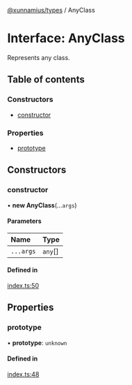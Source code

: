 [@xunnamius/types][1] / AnyClass

# Interface: AnyClass

Represents any class.

## Table of contents

### Constructors

- [constructor][2]

### Properties

- [prototype][3]

## Constructors

### constructor

• **new AnyClass**(...`args`)

#### Parameters

| Name      | Type     |
| :-------- | :------- |
| `...args` | `any`\[] |

#### Defined in

[index.ts:50][4]

## Properties

### prototype

• **prototype**: `unknown`

#### Defined in

[index.ts:48][5]

[1]: ../README.md
[2]: AnyClass.md#constructor
[3]: AnyClass.md#prototype
[4]:
  https://github.com/Xunnamius/typescript-utils/blob/d7c9da5/packages/types/src/index.ts#L50
[5]:
  https://github.com/Xunnamius/typescript-utils/blob/d7c9da5/packages/types/src/index.ts#L48
